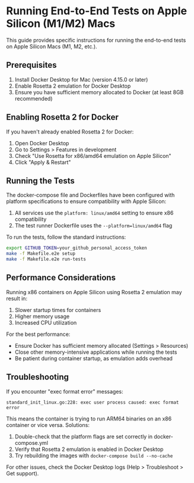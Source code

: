 # Running End-to-End Tests on Apple Silicon (M1/M2) Macs

This guide provides specific instructions for running the end-to-end tests on Apple Silicon Macs (M1, M2, etc.).

## Prerequisites

1. Install Docker Desktop for Mac (version 4.15.0 or later)
2. Enable Rosetta 2 emulation for Docker Desktop
3. Ensure you have sufficient memory allocated to Docker (at least 8GB recommended)

## Enabling Rosetta 2 for Docker

If you haven't already enabled Rosetta 2 for Docker:

1. Open Docker Desktop
2. Go to Settings > Features in development
3. Check "Use Rosetta for x86/amd64 emulation on Apple Silicon"
4. Click "Apply & Restart"

## Running the Tests

The docker-compose file and Dockerfiles have been configured with platform specifications to ensure compatibility with Apple Silicon:

1. All services use the `platform: linux/amd64` setting to ensure x86 compatibility
2. The test runner Dockerfile uses the `--platform=linux/amd64` flag

To run the tests, follow the standard instructions:

```bash
export GITHUB_TOKEN=your_github_personal_access_token
make -f Makefile.e2e setup
make -f Makefile.e2e run-tests
```

## Performance Considerations

Running x86 containers on Apple Silicon using Rosetta 2 emulation may result in:

1. Slower startup times for containers
2. Higher memory usage
3. Increased CPU utilization

For the best performance:

- Ensure Docker has sufficient memory allocated (Settings > Resources)
- Close other memory-intensive applications while running the tests
- Be patient during container startup, as emulation adds overhead

## Troubleshooting

If you encounter "exec format error" messages:

```
standard_init_linux.go:228: exec user process caused: exec format error
```

This means the container is trying to run ARM64 binaries on an x86 container or vice versa. Solutions:

1. Double-check that the platform flags are set correctly in docker-compose.yml
2. Verify that Rosetta 2 emulation is enabled in Docker Desktop
3. Try rebuilding the images with `docker-compose build --no-cache`

For other issues, check the Docker Desktop logs (Help > Troubleshoot > Get support).